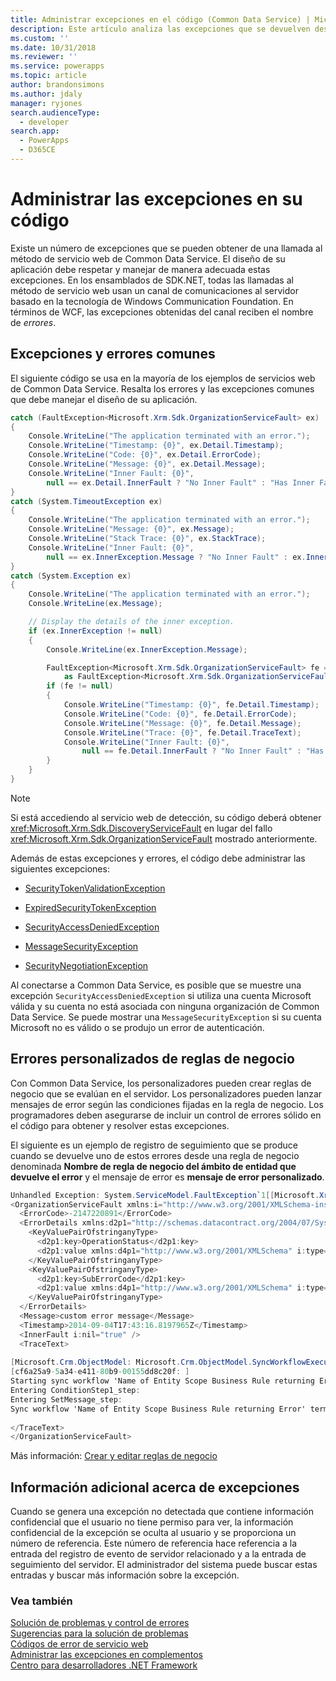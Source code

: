 ```yaml
---
title: Administrar excepciones en el código (Common Data Service) | Microsoft Docs
description: Este artículo analiza las excepciones que se devuelven desde una llamada al método de servicio web de Dynamics 365 Customer Engagement. El ejemplo de este artículo resalta los errores y las excepciones comunes que el diseño de su aplicación debe controlar.
ms.custom: ''
ms.date: 10/31/2018
ms.reviewer: ''
ms.service: powerapps
ms.topic: article
author: brandonsimons
ms.author: jdaly
manager: ryjones
search.audienceType:
  - developer
search.app:
  - PowerApps
  - D365CE
---
```

# <a name="handle-exceptions-in-your-code"></a>Administrar las excepciones en su código

Existe un número de excepciones que se pueden obtener de una llamada al método de servicio web de Common Data Service. El diseño de su aplicación debe respetar y manejar de manera adecuada estas excepciones. En los ensamblados de SDK.NET, todas las llamadas al método de servicio web usan un canal de comunicaciones al servidor basado en la tecnología de Windows Communication Foundation. En términos de WCF, las excepciones obtenidas del canal reciben el nombre de *errores*.  

<a name="BKMK_Common"></a>   

## <a name="common-exceptions-and-faults"></a>Excepciones y errores comunes  

 El siguiente código se usa en la mayoría de los ejemplos de servicios web de Common Data Service. Resalta los errores y las excepciones comunes que debe manejar el diseño de su aplicación.  
  
```csharp
catch (FaultException<Microsoft.Xrm.Sdk.OrganizationServiceFault> ex)
{
    Console.WriteLine("The application terminated with an error.");
    Console.WriteLine("Timestamp: {0}", ex.Detail.Timestamp);
    Console.WriteLine("Code: {0}", ex.Detail.ErrorCode);
    Console.WriteLine("Message: {0}", ex.Detail.Message);
    Console.WriteLine("Inner Fault: {0}",
        null == ex.Detail.InnerFault ? "No Inner Fault" : "Has Inner Fault");
}
catch (System.TimeoutException ex)
{
    Console.WriteLine("The application terminated with an error.");
    Console.WriteLine("Message: {0}", ex.Message);
    Console.WriteLine("Stack Trace: {0}", ex.StackTrace);
    Console.WriteLine("Inner Fault: {0}",
        null == ex.InnerException.Message ? "No Inner Fault" : ex.InnerException.Message);
}
catch (System.Exception ex)
{
    Console.WriteLine("The application terminated with an error.");
    Console.WriteLine(ex.Message);

    // Display the details of the inner exception.
    if (ex.InnerException != null)
    {
        Console.WriteLine(ex.InnerException.Message);

        FaultException<Microsoft.Xrm.Sdk.OrganizationServiceFault> fe = ex.InnerException
            as FaultException<Microsoft.Xrm.Sdk.OrganizationServiceFault>;
        if (fe != null)
        {
            Console.WriteLine("Timestamp: {0}", fe.Detail.Timestamp);
            Console.WriteLine("Code: {0}", fe.Detail.ErrorCode);
            Console.WriteLine("Message: {0}", fe.Detail.Message);
            Console.WriteLine("Trace: {0}", fe.Detail.TraceText);
            Console.WriteLine("Inner Fault: {0}",
                null == fe.Detail.InnerFault ? "No Inner Fault" : "Has Inner Fault");
        }
    }
}
```
  
> [!NOTE]
>  Si está accediendo al servicio web de detección, su código deberá obtener <xref:Microsoft.Xrm.Sdk.DiscoveryServiceFault> en lugar del fallo <xref:Microsoft.Xrm.Sdk.OrganizationServiceFault> mostrado anteriormente.  
  
 Además de estas excepciones y errores, el código debe administrar las siguientes excepciones:  
  
-   [SecurityTokenValidationException](https://msdn.microsoft.com/library/system.identitymodel.tokens.securitytokenvalidationexception.aspx)  
  
-   [ExpiredSecurityTokenException](https://msdn.microsoft.com/library/system.servicemodel.security.expiredsecuritytokenexception.aspx)  
  
-   [SecurityAccessDeniedException](https://msdn.microsoft.com/library/system.servicemodel.security.securityaccessdeniedexception.aspx)  
  
-   [MessageSecurityException](https://msdn.microsoft.com/library/system.servicemodel.security.messagesecurityexception.aspx)  
  
-   [SecurityNegotiationException](https://msdn.microsoft.com/library/system.servicemodel.security.securitynegotiationexception.aspx)  
  
 Al conectarse a Common Data Service, es posible que se muestre una excepción `SecurityAccessDeniedException` si utiliza una cuenta Microsoft válida y su cuenta no está asociada con ninguna organización de Common Data Service. Se puede mostrar una `MessageSecurityException` si su cuenta Microsoft no es válido o se produjo un error de autenticación.  
  
<a name="BKMK_BusinessRuleErrors"></a>

## <a name="custom-errors-from-business-rules"></a>Errores personalizados de reglas de negocio
 
 Con Common Data Service, los personalizadores pueden crear reglas de negocio que se evalúan en el servidor. Los personalizadores pueden lanzar mensajes de error según las condiciones fijadas en la regla de negocio. Los programadores deben asegurarse de incluir un control de errores sólido en el código para obtener y resolver estas excepciones.  
  
 El siguiente es un ejemplo de registro de seguimiento que se produce cuando se devuelve uno de estos errores desde una regla de negocio denominada **Nombre de regla de negocio del ámbito de entidad que devuelve el error** y el mensaje de error es **mensaje de error personalizado**.  
  
```csharp
Unhandled Exception: System.ServiceModel.FaultException`1[[Microsoft.Xrm.Sdk.OrganizationServiceFault, Microsoft.Xrm.Sdk, Version=7.0.0.0, Culture=neutral, PublicKeyToken=31bf3856ad364e35]]: custom error messageDetail:   
<OrganizationServiceFault xmlns:i="http://www.w3.org/2001/XMLSchema-instance" xmlns="http://schemas.microsoft.com/xrm/2011/Contracts">  
  <ErrorCode>-2147220891</ErrorCode>  
  <ErrorDetails xmlns:d2p1="http://schemas.datacontract.org/2004/07/System.Collections.Generic">  
    <KeyValuePairOfstringanyType>  
      <d2p1:key>OperationStatus</d2p1:key>  
      <d2p1:value xmlns:d4p1="http://www.w3.org/2001/XMLSchema" i:type="d4p1:string">0</d2p1:value>  
    </KeyValuePairOfstringanyType>  
    <KeyValuePairOfstringanyType>  
      <d2p1:key>SubErrorCode</d2p1:key>  
      <d2p1:value xmlns:d4p1="http://www.w3.org/2001/XMLSchema" i:type="d4p1:string">-2146233088</d2p1:value>  
    </KeyValuePairOfstringanyType>  
  </ErrorDetails>  
  <Message>custom error message</Message>  
  <Timestamp>2014-09-04T17:43:16.8197965Z</Timestamp>  
  <InnerFault i:nil="true" />  
  <TraceText>  
  
[Microsoft.Crm.ObjectModel: Microsoft.Crm.ObjectModel.SyncWorkflowExecutionPlugin]  
[cf6a25a9-5a34-e411-80b9-00155dd8c20f: ]  
Starting sync workflow 'Name of Entity Scope Business Rule returning Error', Id: c76a25a9-5a34-e411-80b9-00155dd8c20f  
Entering ConditionStep1_step:   
Entering SetMessage_step:   
Sync workflow 'Name of Entity Scope Business Rule returning Error' terminated with error 'custom error message'  
  
</TraceText>  
</OrganizationServiceFault>  
```  
  
 Más información: [Crear y editar reglas de negocio](https://technet.microsoft.com/library/dn531086.aspx)  
  
<a name="BKMK_AdditionalInfo"></a>   
## <a name="additional-information-about-exceptions"></a>Información adicional acerca de excepciones  
 Cuando se genera una excepción no detectada que contiene información confidencial que el usuario no tiene permiso para ver, la información confidencial de la excepción se oculta al usuario y se proporciona un número de referencia. Este número de referencia hace referencia a la entrada del registro de evento de servidor relacionado y a la entrada de seguimiento del servidor. El administrador del sistema puede buscar estas entradas y buscar más información sobre la excepción.  
  
### <a name="see-also"></a>Vea también  
 [Solución de problemas y control de errores](/dynamics365/customer-engagement/developer/troubleshooting-error-handling)   
 [Sugerencias para la solución de problemas](/dynamics365/customer-engagement/developer/troubleshooting-tips)   
 [Códigos de error de servicio web](web-service-error-codes.md)   
 [Administrar las excepciones en complementos](../handle-exceptions.md)   
 [Centro para desarrolladores .NET Framework](https://docs.microsoft.com/dotnet/framework/development-guide)